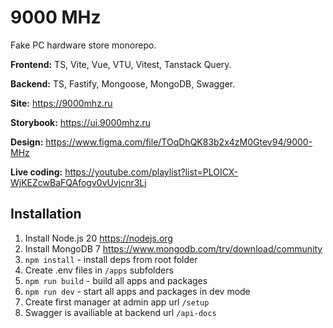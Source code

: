 # 9000 MHz

Fake PC hardware store monorepo.

**Frontend:** TS, Vite, Vue, VTU, Vitest, Tanstack Query.

**Backend:** TS, Fastify, Mongoose, MongoDB, Swagger.

**Site:** https://9000mhz.ru

**Storybook:** https://ui.9000mhz.ru

**Design:** https://www.figma.com/file/TOqDhQK83b2x4zM0Gtev94/9000-MHz

**Live coding:** https://youtube.com/playlist?list=PLOICX-WjKEZcwBaFQAfogv0vUvjcnr3Lj

## Installation

1. Install Node.js 20 https://nodejs.org
2. Install MongoDB 7 https://www.mongodb.com/try/download/community
3. `npm install` - install deps from root folder
4. Create .env files in `/apps` subfolders
5. `npm run build` - build all apps and packages
6. `npm run dev` - start all apps and packages in dev mode
7. Create first manager at admin app url `/setup`
8. Swagger is availiable at backend url `/api-docs`
